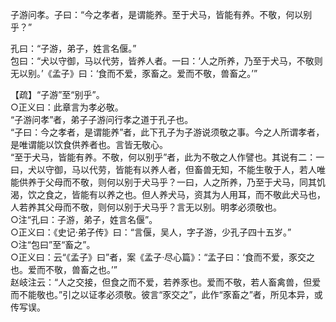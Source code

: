 子游问孝。子曰：“今之孝者，是谓能养。至于犬马，皆能有养。不敬，何以别乎？”

孔曰：“子游，弟子，姓言名偃。”  
包曰：“犬以守御，马以代劳，皆养人者。一曰：‘人之所养，乃至于犬马，不敬则无以别。’《孟子》曰：‘食而不爱，豕畜之。爱而不敬，兽畜之。’”  

【疏】“子游”至“别乎”。   
○正义曰：此章言为孝必敬。   
“子游问孝”者，弟子子游问行孝之道于孔子也。   
“子曰：今之孝者，是谓能养”者，此下孔子为子游说须敬之事。今之人所谓孝者，是唯谓能以饮食供养者也。言皆无敬心。   
“至于犬马，皆能有养。不敬，何以别乎”者，此为不敬之人作譬也。其说有二：一曰，犬以守御，马以代劳，皆能有以养人者，但畜兽无知，不能生敬于人，若人唯能供养于父母而不敬，则何以别于犬马乎？一曰，人之所养，乃至于犬马，同其饥渴，饮之食之，皆能有以养之也。但人养犬马，资其为人用耳，而不敬此犬马也，人若养其父母而不敬，则何以别于犬马乎？言无以别。明孝必须敬也。   
○注“孔曰：子游，弟子，姓言名偃”。   
○正义曰：《史记·弟子传》曰：“言偃，吴人，字子游，少孔子四十五岁。”   
○注“包曰”至“畜之”。   
○正义曰：云“《孟子》曰”者，案《孟子·尽心篇》：“孟子曰：‘食而不爱，豕交之也。爱而不敬，兽畜之也。’”   
赵岐注云：“人之交接，但食之而不爱，若养豕也。爱而不敬，若人畜禽兽，但爱而不能敬也。”引之以证孝必须敬。彼言“豕交之”，此作“豕畜之”者，所见本异，或传写误。